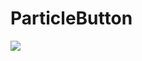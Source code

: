 ParticleButton
==============
<img src="https://raw2.github.com/uiue/ParticleButton/master/ParticleButton/button.gif" />
